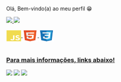 Olá, Bem-vindo(a) ao meu perfil  😁

 <div>
   <a href="https://github.com/gbpimenta">
   <img height="180em" src="https://github-readme-stats.vercel.app/api?username=gbpimenta&show_icons=true&theme=midnight-purple&count_private=true"/>
   <img height="180em" src="https://github-readme-stats.vercel.app/api/top-langs/?username=gbpimenta&layout=compact&langs_count=6&theme=tokyonight"/>
</div>

<div style="display: inline_block"><br>
  <img align="center" alt="Js" height="30" width="40" src="https://raw.githubusercontent.com/devicons/devicon/master/icons/javascript/javascript-plain.svg">
  <img align="center" alt="HTML" height="30" width="40" src="https://raw.githubusercontent.com/devicons/devicon/master/icons/html5/html5-original.svg">
  <img align="center" alt="CSS" height="30" width="40" src="https://raw.githubusercontent.com/devicons/devicon/master/icons/css3/css3-original.svg">
</div>
 
<br>

 
### Para mais informações, links abaixo!
 
<div> 
  <a href="https://www.instagram.com/gb.pimenta/" target="_blank"><img src="https://img.shields.io/badge/-Instagram-%23E4405F?style=for-the-badge&logo=instagram&logoColor=white" target="_blank"></a>
  <a href = "gabrielcabanas774@gmail.com"><img src="https://img.shields.io/badge/-Gmail-%23333?style=for-the-badge&logo=gmail&logoColor=white" target="_blank"></a>
  <a href="https://www.linkedin.com/in/gabriel-pimenta-214207240/" target="_blank"><img src="https://img.shields.io/badge/-LinkedIn-%230077B5?style=for-the-badge&logo=linkedin&logoColor=white" target="_blank"></a>
</div>
